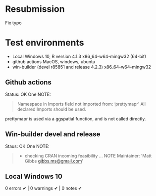 # Resubmission

Fix typo

# Test environments

* Local Windows 10, R version 4.1.3 x86_64-w64-mingw32 (64-bit)
* github actions MacOS, windows, ubuntu
* win-builder (devel r85851 and release 4.2.3) x86_64-w64-mingw32

## Github actions

Status: OK
One NOTE:
>Namespace in Imports field not imported from: ‘prettymapr’
  All declared Imports should be used.
  
prettymapr is used via a ggspatial function, and is not called directly. 

## Win-builder devel and release

Staus: OK
One NOTE:

>* checking CRAN incoming feasibility ... NOTE
Maintainer: 'Matt Gibbs <gibbs.ms@gmail.com>'

## Local Windows 10

0 errors ✔ | 0 warnings ✔ | 0 notes ✔
